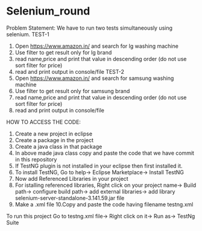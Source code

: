 # Selenium_round

Problem Statement:
We have to run two tests simultaneously using selenium.
TEST-1
1. Open https://www.amazon.in/ and search for lg washing machine
2. Use filter to get result only for lg brand
3. read name,price and print that value in descending order (do not use sort filter for price)
4. read and print output in console/file
TEST-2
1. Open https://www.amazon.in/ and search for samsung washing machine
2. Use filter to get result only for samsung brand
3. read name,price and print that value in descending order (do not use sort filter for price)
4. read and print output in console/file


HOW TO ACCESS THE CODE:
1. Create a new project in eclipse
2. Create a package in the project
3. Create a java class in that package
4. In above made java class copy and paste the code that we have commit in this repository
5. If TestNG plugin is not installed in your eclipse then first installed it.
6. To install TestNG, Go to help-> Eclipse Marketplace-> Install TestNG
7. Now add Referenced Libraries in your project
8. For istalling referenced libraries, Right click on your project name-> Build path-> configure build path-> add external libraries-> add library selenium-server-standalone-3.141.59.jar file
9. Make a .xml file
10.Copy and paste the code having filename testng.xml

To run this project
Go to testng.xml file-> Right click on it-> Run as-> TestNg Suite

